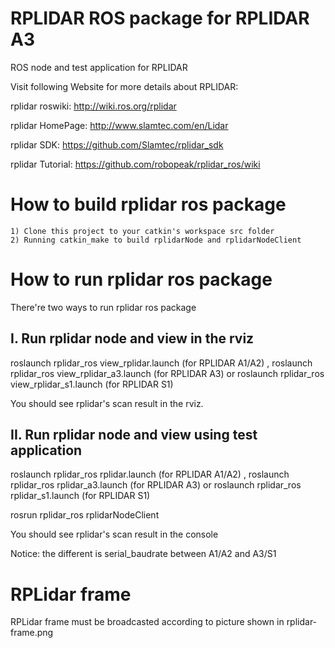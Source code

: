 RPLIDAR ROS package for RPLIDAR A3
=====================================================================

ROS node and test application for RPLIDAR

Visit following Website for more details about RPLIDAR:

rplidar roswiki: http://wiki.ros.org/rplidar

rplidar HomePage:   http://www.slamtec.com/en/Lidar

rplidar SDK: https://github.com/Slamtec/rplidar_sdk

rplidar Tutorial:  https://github.com/robopeak/rplidar_ros/wiki

How to build rplidar ros package
=====================================================================
    1) Clone this project to your catkin's workspace src folder
    2) Running catkin_make to build rplidarNode and rplidarNodeClient

How to run rplidar ros package
=====================================================================
There're two ways to run rplidar ros package

I. Run rplidar node and view in the rviz
------------------------------------------------------------
roslaunch rplidar_ros view_rplidar.launch (for RPLIDAR A1/A2)
,
roslaunch rplidar_ros view_rplidar_a3.launch (for RPLIDAR A3)
or
roslaunch rplidar_ros view_rplidar_s1.launch (for RPLIDAR S1)

You should see rplidar's scan result in the rviz.

II. Run rplidar node and view using test application
------------------------------------------------------------
roslaunch rplidar_ros rplidar.launch (for RPLIDAR A1/A2)
,
roslaunch rplidar_ros rplidar_a3.launch (for RPLIDAR A3)
or
roslaunch rplidar_ros rplidar_s1.launch (for RPLIDAR S1)

rosrun rplidar_ros rplidarNodeClient

You should see rplidar's scan result in the console

Notice: the different is serial_baudrate between A1/A2 and A3/S1

RPLidar frame
=====================================================================
RPLidar frame must be broadcasted according to picture shown in rplidar-frame.png
